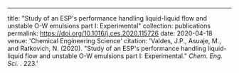 ---
title: "Study of an ESP's performance handling liquid-liquid flow and unstable O-W emulsions part I: Experimental"
collection: publications
permalink: https://doi.org/10.1016/j.ces.2020.115726
date: 2020-04-18
venue: 'Chemical Engineering Science'
citation: 'Valdes, J.P., Asuaje, M., and Ratkovich, N.  (2020). &quot;Study of an ESP&apos;s performance handling liquid-liquid flow and unstable O-W emulsions part I: Experimental.&quot; <i>Chem. Eng. Sci. </i>. 223.'
